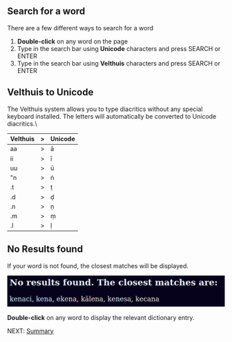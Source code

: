 ## Search for a word

There are a few different ways to search for a word
1. **Double-click** on any word on the page
2. Type in the search bar using **Unicode** characters and press SEARCH or ENTER
3. Type in the search bar using **Velthuis** characters and press SEARCH or ENTER

## Velthuis to Unicode
The Velthuis system allows you to type diacritics without any special keyboard installed. The letters will automatically be converted to Unicode diacritics.\

|Velthuis|>|Unicode|
|----|---|---|
| aa | > | ā |
| ii | > | ī |
| uu | > | ū |
| "n | > | ṅ |  
| .t | > | ṭ |
| .d | > | ḍ |
| .n | > | ṇ |
| .m | > | ṃ |
 |.l | > | ḷ |

## No Results found

If your word is not found, the closest matches will be displayed.

![no results found](pics/dpdict.net/dpdict_no_results_found.png)

**Double-click** on any word to display the relevant dictionary entry. 

NEXT: [Summary](dpdict_summary.md)